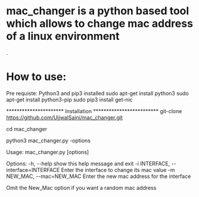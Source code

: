 # mac_changer is a python based tool which allows to change mac address of a linux environment
 .




#  How to use:

Pre requiste: Python3 and pip3 installed 
	      sudo apt-get install python3 
	      sudo apt-get install python3-pip
	      sudo pip3 install get-nic		
	      
**********************         Installation *************************
git-clone https://github.com/UjjwalSaini/mac_changer.git

cd mac_changer

python3 mac_changer.py -options


Usage: mac_changer.py [options]

Options:
  -h, --help            show this help message and exit
  -i INTERFACE, --interface=INTERFACE
                        Enter the interface to change its mac value
  -m NEW_MAC, --mac=NEW_MAC
                        Enter the new mac address for the interface

   Omit the New_Mac option if you want a random mac address	
